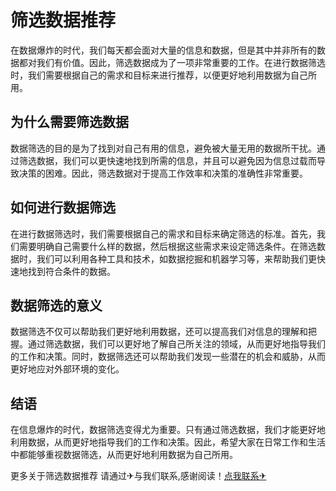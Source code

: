 # 筛选数据推荐

在数据爆炸的时代，我们每天都会面对大量的信息和数据，但是其中并非所有的数据都对我们有价值。因此，筛选数据成为了一项非常重要的工作。在进行数据筛选时，我们需要根据自己的需求和目标来进行推荐，以便更好地利用数据为自己所用。

## 为什么需要筛选数据

数据筛选的目的是为了找到对自己有用的信息，避免被大量无用的数据所干扰。通过筛选数据，我们可以更快速地找到所需的信息，并且可以避免因为信息过载而导致决策的困难。因此，筛选数据对于提高工作效率和决策的准确性非常重要。

## 如何进行数据筛选

在进行数据筛选时，我们需要根据自己的需求和目标来确定筛选的标准。首先，我们需要明确自己需要什么样的数据，然后根据这些需求来设定筛选条件。在筛选数据时，我们可以利用各种工具和技术，如数据挖掘和机器学习等，来帮助我们更快速地找到符合条件的数据。

## 数据筛选的意义

数据筛选不仅可以帮助我们更好地利用数据，还可以提高我们对信息的理解和把握。通过筛选数据，我们可以更好地了解自己所关注的领域，从而更好地指导我们的工作和决策。同时，数据筛选还可以帮助我们发现一些潜在的机会和威胁，从而更好地应对外部环境的变化。

## 结语

在信息爆炸的时代，数据筛选变得尤为重要。只有通过筛选数据，我们才能更好地利用数据，从而更好地指导我们的工作和决策。因此，希望大家在日常工作和生活中都能够重视数据筛选，从而更好地利用数据为自己所用。

更多关于筛选数据推荐 请通过✈与我们联系,感谢阅读！[点我联系✈](https://wiki.G208.com)